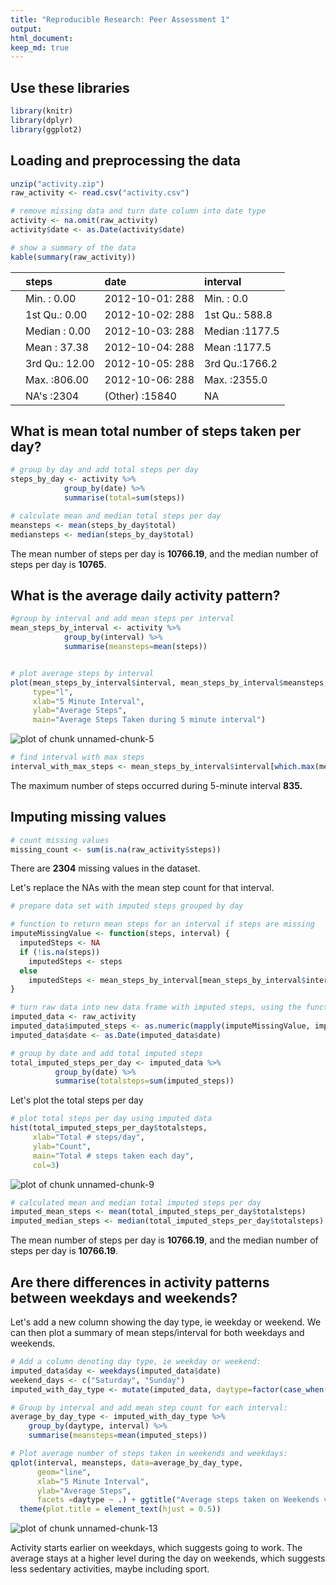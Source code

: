 ```yaml
---
title: "Reproducible Research: Peer Assessment 1"
output: 
html_document:
keep_md: true
---
```


## Use these libraries

```r
library(knitr)
library(dplyr)
library(ggplot2)
```


## Loading and preprocessing the data

```r
unzip("activity.zip")
raw_activity <- read.csv("activity.csv")

# remove missing data and turn date column into date type
activity <- na.omit(raw_activity)
activity$date <- as.Date(activity$date)

# show a summary of the data
kable(summary(raw_activity))
```



|   |    steps      |        date     |   interval    |
|:--|:--------------|:----------------|:--------------|
|   |Min.   :  0.00 |2012-10-01:  288 |Min.   :   0.0 |
|   |1st Qu.:  0.00 |2012-10-02:  288 |1st Qu.: 588.8 |
|   |Median :  0.00 |2012-10-03:  288 |Median :1177.5 |
|   |Mean   : 37.38 |2012-10-04:  288 |Mean   :1177.5 |
|   |3rd Qu.: 12.00 |2012-10-05:  288 |3rd Qu.:1766.2 |
|   |Max.   :806.00 |2012-10-06:  288 |Max.   :2355.0 |
|   |NA's   :2304   |(Other)   :15840 |NA             |


## What is mean total number of steps taken per day?

```r
# group by day and add total steps per day
steps_by_day <- activity %>%
            group_by(date) %>%
            summarise(total=sum(steps))
```


```r
# calculate mean and median total steps per day
meansteps <- mean(steps_by_day$total)
mediansteps <- median(steps_by_day$total)
```

The mean number of steps per day is **10766.19**, and the median number of steps per day is **10765**.


## What is the average daily activity pattern?

```r
#group by interval and add mean steps per interval
mean_steps_by_interval <- activity %>%
            group_by(interval) %>%
            summarise(meansteps=mean(steps))


# plot average steps by interval
plot(mean_steps_by_interval$interval, mean_steps_by_interval$meansteps, 
     type="l",
     xlab="5 Minute Interval",
     ylab="Average Steps",
     main="Average Steps Taken during 5 minute interval")
```

![plot of chunk unnamed-chunk-5](figure/unnamed-chunk-5-1.png)


```r
# find interval with max steps
interval_with_max_steps <- mean_steps_by_interval$interval[which.max(mean_steps_by_interval$meansteps)]
```

The maximum number of steps occurred during 5-minute interval **835.**

## Imputing missing values


```r
# count missing values
missing_count <- sum(is.na(raw_activity$steps))
```

There are **2304** missing values in the dataset.

Let's replace the NAs with the mean step count for that interval.


```r
# prepare data set with imputed steps grouped by day

# function to return mean steps for an interval if steps are missing
imputeMissingValue <- function(steps, interval) {
  imputedSteps <- NA
  if (!is.na(steps))
    imputedSteps <- steps
  else 
    imputedSteps <- mean_steps_by_interval[mean_steps_by_interval$interval == interval, "meansteps"]
}

# turn raw data into new data frame with imputed steps, using the function above
imputed_data <- raw_activity
imputed_data$imputed_steps <- as.numeric(mapply(imputeMissingValue, imputed_data$steps, imputed_data$interval))
imputed_data$date <- as.Date(imputed_data$date)

# group by date and add total imputed steps
total_imputed_steps_per_day <- imputed_data %>%
          group_by(date) %>%
          summarise(totalsteps=sum(imputed_steps))
```

Let's plot the total steps per day


```r
# plot total steps per day using imputed data
hist(total_imputed_steps_per_day$totalsteps, 
     xlab="Total # steps/day", 
     ylab="Count", 
     main="Total # steps taken each day",
     col=3)
```

![plot of chunk unnamed-chunk-9](figure/unnamed-chunk-9-1.png)



```r
# calculated mean and median total imputed steps per day
imputed_mean_steps <- mean(total_imputed_steps_per_day$totalsteps)
imputed_median_steps <- median(total_imputed_steps_per_day$totalsteps)
```

The mean number of steps per day is **10766.19**, and the median number of steps per day is **10766.19**.

## Are there differences in activity patterns between weekdays and weekends?

Let's add a new column showing the day type, ie weekday or weekend. We can then plot a summary of mean steps/interval for both weekdays and weekends.


```r
# Add a column denoting day type, ie weekday or weekend:
imputed_data$day <- weekdays(imputed_data$date)
weekend_days <- c("Saturday", "Sunday")
imputed_with_day_type <- mutate(imputed_data, daytype=factor(case_when(day %in% weekend_days ~ "weekend", TRUE ~ "weekday")))
```


```r
# Group by interval and add mean step count for each interval:
average_by_day_type <- imputed_with_day_type %>%
    group_by(daytype, interval) %>%
    summarise(meansteps=mean(imputed_steps))
```


```r
# Plot average number of steps taken in weekends and weekdays:
qplot(interval, meansteps, data=average_by_day_type,
      geom="line",
      xlab="5 Minute Interval",
      ylab="Average Steps",
      facets =daytype ~ .) + ggtitle("Average steps taken on Weekends vs. Weekdays") + 
  theme(plot.title = element_text(hjust = 0.5))
```

![plot of chunk unnamed-chunk-13](figure/unnamed-chunk-13-1.png)

Activity starts earlier on weekdays, which suggests going to work. The average stays at a higher level during the day on weekends, which suggests less sedentary activities, maybe including sport. 
